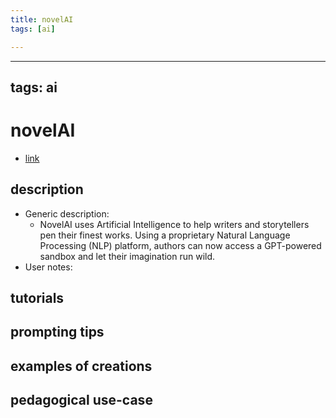 ```yaml
---
title: novelAI
tags: [ai]

---
```


---
tags: ai 
---


# novelAI


* [link](https://novelai.net/?via=aitoolsdirectory-com)

## description
* Generic description: 
    * NovelAI uses Artificial Intelligence to help writers and storytellers pen their finest works. Using a proprietary Natural Language Processing (NLP) platform, authors can now access a GPT-powered sandbox and let their imagination run wild.
* User notes:

## tutorials

## prompting tips

## examples of creations 

## pedagogical use-case 